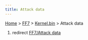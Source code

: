 ```yaml
---
title: Attack data
---
```


[Home](Main%20Page.md) > [FF7](FF7.md) > [Kernel.bin](FF7/Kernel.bin.md) > Attack data

1.  redirect [FF7/Attack data][]

  [FF7/Attack data]: ../../Attack%20data.md "wikilink"
